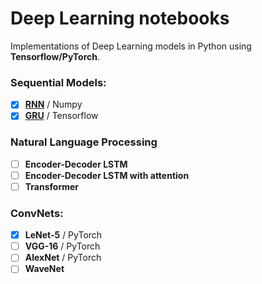 # Deep Learning notebooks
Implementations of Deep Learning models in Python using __Tensorflow/PyTorch__. 

### Sequential Models:
- [x] [__RNN__](https://medium.com/nerd-for-tech/recurrent-neural-networks-3a0adb1d4515) / Numpy
- [x] [__GRU__](https://medium.com/nerd-for-tech/premier-league-predictions-using-artificial-intelligence-7421dddc8778) / Tensorflow

### Natural Language Processing
- [ ] __Encoder-Decoder LSTM__
- [ ] __Encoder-Decoder LSTM with attention__
- [ ] __Transformer__ 

### ConvNets:
- [x] __LeNet-5__ / PyTorch
- [ ] __VGG-16__ / PyTorch
- [ ] __AlexNet__ / PyTorch
- [ ] __WaveNet__
